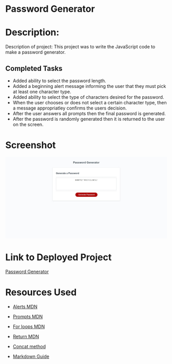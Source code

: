 # Password Generator

# Description:

Description of project: This project was to write the JavaScript code to make a password generator.

## Completed Tasks

* Added ability to select the password length.
* Added a beginning alert message informing the user that they must pick at least one character type.
* Added ability to select the type of characters desired for the password.
* When the user chooses or does not select a certain character type, then a message appropriatley confirms the users decision.
* After the user answers all prompts then the final password is generated.
* After the password is randomly generated then it is returned to the user on the screen.

# Screenshot

![Password Generator](Assets\Screenshot.jpeg)

# Link to Deployed Project

[Password Generator](https://matthewvandevort.github.io/Password-Generator/)

# Resources Used

* [Alerts MDN](https://developer.mozilla.org/en-US/docs/Web/API/Window/alert)

* [Prompts MDN](https://developer.mozilla.org/en-US/docs/Web/API/Window/prompt)

* [For loops MDN](https://developer.mozilla.org/en-US/docs/Web/JavaScript/Reference/Statements/for)

* [Return MDN](https://developer.mozilla.org/en-US/docs/Web/JavaScript/Reference/Statements/return)

* [Concat method](https://developer.mozilla.org/en-US/docs/Web/JavaScript/Reference/Global_Objects/Array/concat)

* [Markdown Guide](https://www.markdownguide.org/basic-syntax/)